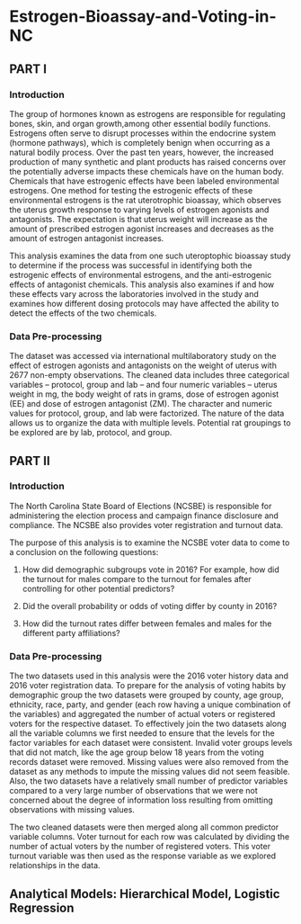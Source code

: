 # Estrogen-Bioassay-and-Voting-in-NC

## PART I

### Introduction
The group of hormones known as estrogens are responsible for regulating bones, skin, and organ growth,among other essential bodily functions. Estrogens often serve to disrupt processes within the endocrine system (hormone pathways), which is completely benign when occurring as a natural bodily process. Over the past ten years, however, the increased production of many synthetic and plant products has raised concerns over the potentially adverse impacts these chemicals have on the human body. Chemicals that have estrogenic effects have been labeled environmental estrogens. One method for testing the estrogenic effects of these environmental estrogens is the rat uterotrophic bioassay, which observes the uterus growth response to varying levels of estrogen agonists and antagonists. The expectation is that uterus weight will increase as the amount of prescribed estrogen agonist increases and decreases as the amount of estrogen antagonist increases.

This analysis examines the data from one such uteroptophic bioassay study to determine if the process was successful in identifying both the estrogenic effects of environmental estrogens, and the anti-estrogenic effects of antagonist chemicals. This analysis also examines if and how these effects vary across the laboratories involved in the study and examines how different dosing protocols may have affected the ability to detect the effects of the two chemicals.

### Data Pre-processing
The dataset was accessed via international multilaboratory study on the effect of estrogen agonists and antagonists on the weight of uterus with 2677 non-empty observations. The cleaned data includes three categorical variables – protocol, group and lab – and four numeric variables – uterus weight in mg, the body weight of rats in grams, dose of estrogen agonist (EE) and dose of estrogen antagonist (ZM). The character and numeric values for protocol, group, and lab were factorized. The nature of the data allows us to organize the data with multiple levels. Potential rat groupings to be explored are by lab, protocol, and group.

## PART II

### Introduction
The North Carolina State Board of Elections (NCSBE) is responsible for administering the election process and campaign finance disclosure and compliance. The NCSBE also provides voter registration and turnout data.

The purpose of this analysis is to examine the NCSBE voter data to come to a conclusion on the following questions: 

1. How did demographic subgroups vote in 2016? For example, how did the turnout for males compare to the turnout for females after controlling for other potential predictors?

2. Did the overall probability or odds of voting differ by county in 2016?  

3. How did the turnout rates differ between females and males for the different party affiliations?

### Data Pre-processing
The two datasets used in this analysis were the 2016 voter history data and 2016 voter registration data. To prepare for the analysis of voting habits by demographic group the two datasets were grouped by county, age group, ethnicity, race, party, and gender (each row having a unique combination of the variables) and aggregated the number of actual voters or registered voters for the respective dataset. To effectively join the two datasets along all the variable columns we first needed to ensure that the levels for the factor variables for each dataset were consistent. Invalid voter groups levels that did not match, like the age group below 18 years from the voting records dataset were removed. Missing values were also removed from the dataset as any methods to impute the missing values did not seem feasible. Also, the two datasets have a relatively small number of predictor variables compared to a very large number of observations that we were not concerned about the degree of information loss resulting from omitting observations with missing values.

The two cleaned datasets were then merged along all common predictor variable columns. Voter turnout for each row was calculated by dividing the number of actual voters by the number of registered voters. This voter turnout variable was then used as the response variable as we explored relationships in the data.

## Analytical Models: Hierarchical Model, Logistic Regression
